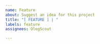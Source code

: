 ```yaml
---
name: Feature
about: Suggest an idea for this project
title: "[ FEATURE ] | "
labels: feature
assignees: OlegScout

---
```



